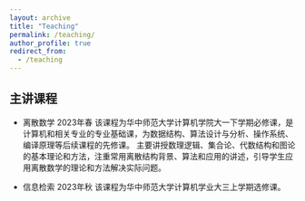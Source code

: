 ```yaml
---
layout: archive
title: "Teaching"
permalink: /teaching/
author_profile: true
redirect_from:
  - /teaching
---
```


## 主讲课程
* 离散数学 2023年春
该课程为华中师范大学计算机学院大一下学期必修课，是计算机和相关专业的专业基础课，为数据结构、算法设计与分析、操作系统、编译原理等后续课程的先修课。
主要讲授数理逻辑、集合论、代数结构和图论的基本理论和方法，注重常用离散结构背景、算法和应用的讲述，引导学生应用离散数学的理论和方法解决实际问题。  
  
* 信息检索 2023年秋
该课程为华中师范大学计算机学业大三上学期选修课。
